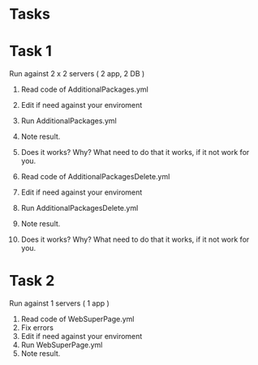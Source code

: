 # Tasks

# Task 1
Run against 2 x 2 servers ( 2 app, 2 DB )

1. Read code of AdditionalPackages.yml
2. Edit if need against your enviroment
3. Run AdditionalPackages.yml
4. Note result. 
5. Does it works? Why? What need to do that it works, if it not work for you.

6. Read code of AdditionalPackagesDelete.yml
7. Edit if need against your enviroment
8. Run AdditionalPackagesDelete.yml
9. Note result. 
10. Does it works? Why? What need to do that it works, if it not work for you.

# Task 2
Run against 1 servers ( 1 app )
1. Read code of WebSuperPage.yml
2. Fix errors
3. Edit if need against your enviroment
4. Run WebSuperPage.yml
5. Note result. 
